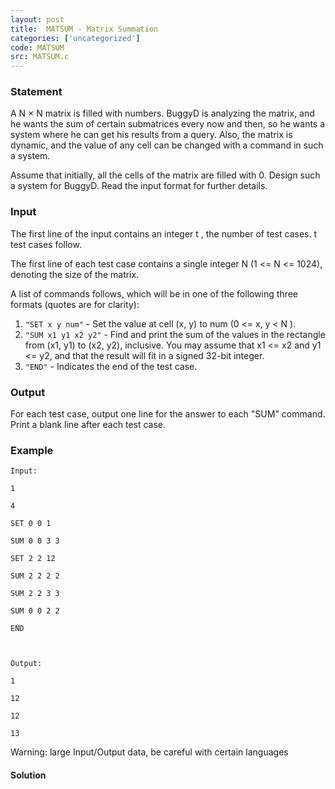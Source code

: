 ```yaml
---
layout: post
title:  MATSUM - Matrix Summation
categories: ['uncategorized']
code: MATSUM
src: MATSUM.c
---
```


### **Statement**

A N × N matrix is filled with numbers. BuggyD is analyzing the matrix, and he
wants the sum of certain submatrices every now and then, so he wants a system
where he can get his results from a query. Also, the matrix is dynamic, and
the value of any cell can be changed with a command in such a system.

Assume that initially, all the cells of the matrix are filled with 0. Design
such a system for BuggyD. Read the input format for further details.

### Input

The first line of the input contains an integer t , the number of test
cases. t test cases follow.

The first line of each test case contains a single integer N (1  <= N
<= 1024), denoting the size of the matrix.

A list of commands follows, which will be in one of the following three
formats (quotes are for clarity):

  1. `"SET x y num"` \- Set the value at cell (x, y) to num (0 <= x, y < N ).
  2. `"SUM x1 y1 x2 y2"` \- Find and print the sum of the values in the rectangle from (x1, y1) to (x2, y2), inclusive. You may assume that x1 <= x2 and y1 <= y2, and that the result will fit in a signed 32-bit integer.
  3. `"END"` \- Indicates the end of the test case.

### Output

For each test case, output one line for the answer to each "SUM" command.
Print a blank line after each test case.

### Example

    
    
    Input:
    1
    4
    SET 0 0 1
    SUM 0 0 3 3
    SET 2 2 12
    SUM 2 2 2 2
    SUM 2 2 3 3
    SUM 0 0 2 2
    END
    
    Output:
    1
    12
    12
    13
    

Warning: large Input/Output data, be careful with certain languages



#### **Solution**



